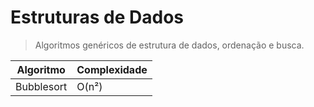 # Estruturas de Dados


> Algoritmos genéricos de estrutura de dados, ordenação e busca.

| Algoritmo  |  Complexidade  |
| ------------------- | ------------------- |
|  Bubblesort |  O(n²) |
